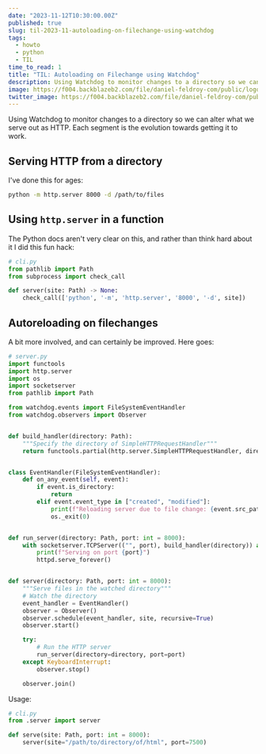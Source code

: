 ```yaml
---
date: "2023-11-12T10:30:00.00Z"
published: true
slug: til-2023-11-autoloading-on-filechange-using-watchdog
tags:
  - howto
  - python
  - TIL
time_to_read: 1
title: "TIL: Autoloading on Filechange using Watchdog"
description: Using Watchdog to monitor changes to a directory so we can alter what we serve out as HTTP.
image: https://f004.backblazeb2.com/file/daniel-feldroy-com/public/logos/til-1.png
twitter_image: https://f004.backblazeb2.com/file/daniel-feldroy-com/public/logos/til-1.png
---
```


Using Watchdog to monitor changes to a directory so we can alter what we serve out as HTTP. Each segment is the evolution towards getting it to work.

## Serving HTTP from a directory

I've done this for ages:

```sh
python -m http.server 8000 -d /path/to/files
```

## Using `http.server` in a function

The Python docs aren't very clear on this, and rather than think hard about it I did this fun hack:

```python
# cli.py
from pathlib import Path
from subprocess import check_call

def server(site: Path) -> None:
    check_call(['python', '-m', 'http.server', '8000', '-d', site])
```

## Autoreloading on filechanges

A bit more involved, and can certainly be improved. Here goes:

```python
# server.py
import functools
import http.server
import os
import socketserver
from pathlib import Path

from watchdog.events import FileSystemEventHandler
from watchdog.observers import Observer


def build_handler(directory: Path):
    """Specify the directory of SimpleHTTPRequestHandler"""
    return functools.partial(http.server.SimpleHTTPRequestHandler, directory=directory)


class EventHandler(FileSystemEventHandler):
    def on_any_event(self, event):
        if event.is_directory:
            return
        elif event.event_type in ["created", "modified"]:
            print(f"Reloading server due to file change: {event.src_path}")
            os._exit(0)


def run_server(directory: Path, port: int = 8000):
    with socketserver.TCPServer(("", port), build_handler(directory)) as httpd:
        print(f"Serving on port {port}")
        httpd.serve_forever()


def server(directory: Path, port: int = 8000):
    """Serve files in the watched directory"""
    # Watch the directory
    event_handler = EventHandler()
    observer = Observer()
    observer.schedule(event_handler, site, recursive=True)
    observer.start()

    try:
        # Run the HTTP server
        run_server(directory=directory, port=port)
    except KeyboardInterrupt:
        observer.stop()

    observer.join()
```

Usage:

```python
# cli.py
from .server import server

def serve(site: Path, port: int = 8000):
    server(site="/path/to/directory/of/html", port=7500)
```